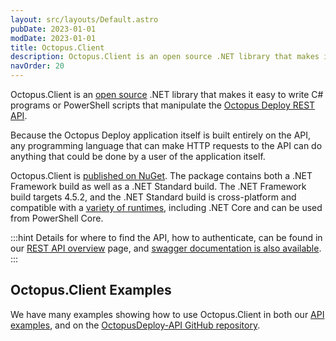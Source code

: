 ```yaml
---
layout: src/layouts/Default.astro
pubDate: 2023-01-01
modDate: 2023-01-01
title: Octopus.Client
description: Octopus.Client is an open source .NET library that makes it easy to write C# programs that interact with the Octopus Deploy REST API.
navOrder: 20
---
```


Octopus.Client is an [open source](https://github.com/OctopusDeploy/OctopusClients) .NET library that makes it easy to write C# programs or PowerShell scripts that manipulate the [Octopus Deploy REST API](/docs/octopus-rest-api).

Because the Octopus Deploy application itself is built entirely on the API, any programming language that can make HTTP requests to the API can do anything that could be done by a user of the application itself.

Octopus.Client is [published on NuGet](https://www.nuget.org/packages/Octopus.Client). The package contains both a .NET Framework build as well as a .NET Standard build. The .NET Framework build targets 4.5.2, and the .NET Standard build is cross-platform and compatible with a [variety of runtimes](https://docs.microsoft.com/en-us/dotnet/articles/standard/library), including .NET Core and can be used from PowerShell Core.

:::hint
Details for where to find the API, how to authenticate, can be found in our [REST API overview](/docs/octopus-rest-api) page, and [swagger documentation is also available](https://demo.octopus.app/swaggerui/index.html).
:::

## Octopus.Client Examples

We have many examples showing how to use Octopus.Client in both our [API examples](/docs/octopus-rest-api/examples), and on the [OctopusDeploy-API GitHub repository](https://github.com/OctopusDeploy/OctopusDeploy-Api/tree/master/Octopus.Client).

